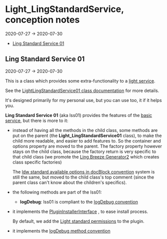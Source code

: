 Light_LingStandardService, conception notes
==============
2020-07-27 -> 2020-07-30



- [Ling Standard Service 01](#ling-standard-service-01)


Ling Standard Service 01
--------------
2020-07-27 -> 2020-07-30


This is a class which provides some extra-functionality to a [light service](https://github.com/lingtalfi/Light/blob/master/personal/mydoc/pages/light-service-container.md).

See the [LightLingStandardService01 class documentation](https://github.com/lingtalfi/Light_LingStandardService/blob/master/doc/api/Ling/Light_LingStandardService/Service/LightLingStandardService01.md) for more details.

It's designed primarily for my personal use, but you can use too, it if it helps you.




**Ling Standard Service 01** (aka lss01) provides the features of the [basic service](https://github.com/lingtalfi/Light_DeveloperWizard/blob/master/doc/pages/conventions.md#basic-service), but there is more to it:

- instead of having all the methods in the child class, some methods are put on the parent (the **Light_LingStandardService01** class), to make the child more readable, and easier to add features to.
    So the container and options property are moved to the parent.
    The factory property however stays on the child class, because the factory return is very specific to that child class (we promote the [Ling Breeze Generator2](https://github.com/lingtalfi/Light_BreezeGenerator/blob/master/doc/pages/ling-breeze-generator-2.md) which creates class specific factories)
    
    The [ldw standard available options in docBlock convention](https://github.com/lingtalfi/Light_DeveloperWizard/blob/master/doc/pages/conventions.md#ldw-standard-available-options-in-docblock)
    system is still the same, but moved to the child class's top comment (since the parent class can't know about the children's specifics).


- the following methods are part of the lss01:
    - **logDebug**: lss01 is compliant to the [logDebug convention](https://github.com/lingtalfi/Light_DeveloperWizard/blob/master/doc/pages/conventions.md#logdebug-method)


- it implements the [PluginInstallerInterface](https://github.com/lingtalfi/Light_PluginInstaller/blob/master/doc/api/Ling/Light_PluginInstaller/PluginInstaller/PluginInstallerInterface.md) , 
    to ease install process. 
    
    By default, we add the [Light standard permissions](https://github.com/lingtalfi/TheBar/blob/master/discussions/light-standard-permissions.md) to the plugin.
    
- it implements the [logDebug method convention](https://github.com/lingtalfi/Light_DeveloperWizard/blob/master/doc/pages/conventions.md#logdebug-method)    
    
    
    
    